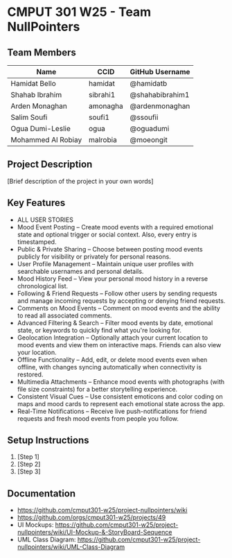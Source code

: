 # CMPUT 301 W25 - Team NullPointers

## Team Members

| Name        | CCID   | GitHub Username |
| ----------- | ------ | --------------- |
| Hamidat Bello | hamidat | @hamidatb     |
| Shahab Ibrahim | sibrahi1 | @shahabibrahim1     |
| Arden Monaghan | amonagha | @ardenmonaghan    |
| Salim Soufi | soufi1 | @ssoufii     |
| Ogua Dumi-Leslie | ogua | @oguadumi     |
| Mohammed Al Robiay | malrobia | @moeongit     |


## Project Description

[Brief description of the project in your own words]

## Key Features

- ALL USER STORIES
- Mood Event Posting – Create mood events with a required emotional state and optional trigger or social context. Also, every entry is timestamped.
- Public & Private Sharing – Choose between posting mood events publicly for  visibility or privately for personal reasons.
- User Profile Management – Maintain unique user profiles with searchable usernames and personal details.
- Mood History Feed – View your personal mood history in a reverse chronological list.
- Following & Friend Requests – Follow other users by sending requests and manage incoming requests by accepting or denying friend requests.
- Comments on Mood Events – Comment on mood events and the ability to read all associated comments.
- Advanced Filtering & Search – Filter mood events by date, emotional state, or keywords to quickly find what you're looking for.
- Geolocation Integration – Optionally attach your current location to mood events and view them on interactive maps. Friends can also view your location.
- Offline Functionality – Add, edit, or delete mood events even when offline, with changes syncing automatically when connectivity is restored.
- Multimedia Attachments – Enhance mood events with photographs (with file size constraints) for a better storytelling experience.
- Consistent Visual Cues – Use consistent emoticons and color coding on maps and mood cards to represent each emotional state across the app.
- Real-Time Notifications – Receive live push-notifications for friend requests and fresh mood events from people you follow.


## Setup Instructions

1. [Step 1]
2. [Step 2]
3. [Step 3]

## Documentation

- https://github.com/cmput301-w25/project-nullpointers/wiki
- https://github.com/orgs/cmput301-w25/projects/49
- UI Mockups: https://github.com/cmput301-w25/project-nullpointers/wiki/UI-Mockup-&-StoryBoard-Sequence
- UML Class Diagram: https://github.com/cmput301-w25/project-nullpointers/wiki/UML-Class-Diagram
